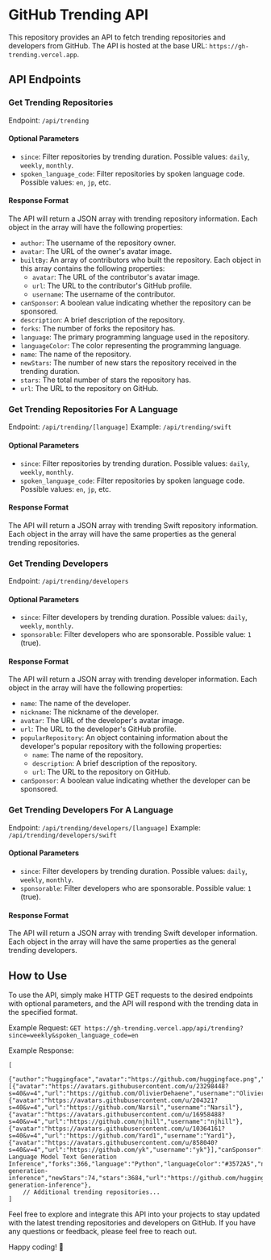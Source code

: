 # GitHub Trending API

This repository provides an API to fetch trending repositories and developers from GitHub. The API is hosted at the base URL: `https://gh-trending.vercel.app`.

## API Endpoints

### Get Trending Repositories

Endpoint: `/api/trending`

#### Optional Parameters

- `since`: Filter repositories by trending duration. Possible values: `daily`, `weekly`, `monthly`.
- `spoken_language_code`: Filter repositories by spoken language code. Possible values: `en`, `jp`, etc.

#### Response Format

The API will return a JSON array with trending repository information. Each object in the array will have the following properties:

- `author`: The username of the repository owner.
- `avatar`: The URL of the owner's avatar image.
- `builtBy`: An array of contributors who built the repository. Each object in this array contains the following properties:
  - `avatar`: The URL of the contributor's avatar image.
  - `url`: The URL to the contributor's GitHub profile.
  - `username`: The username of the contributor.
- `canSponsor`: A boolean value indicating whether the repository can be sponsored.
- `description`: A brief description of the repository.
- `forks`: The number of forks the repository has.
- `language`: The primary programming language used in the repository.
- `languageColor`: The color representing the programming language.
- `name`: The name of the repository.
- `newStars`: The number of new stars the repository received in the trending duration.
- `stars`: The total number of stars the repository has.
- `url`: The URL to the repository on GitHub.

### Get Trending Repositories For A Language

Endpoint: `/api/trending/[language]`
Example: `/api/trending/swift`

#### Optional Parameters

- `since`: Filter repositories by trending duration. Possible values: `daily`, `weekly`, `monthly`.
- `spoken_language_code`: Filter repositories by spoken language code. Possible values: `en`, `jp`, etc.

#### Response Format

The API will return a JSON array with trending Swift repository information. Each object in the array will have the same properties as the general trending repositories.

### Get Trending Developers

Endpoint: `/api/trending/developers`

#### Optional Parameters

- `since`: Filter developers by trending duration. Possible values: `daily`, `weekly`, `monthly`.
- `sponsorable`: Filter developers who are sponsorable. Possible value: `1` (true).

#### Response Format

The API will return a JSON array with trending developer information. Each object in the array will have the following properties:

- `name`: The name of the developer.
- `nickname`: The nickname of the developer.
- `avatar`: The URL of the developer's avatar image.
- `url`: The URL to the developer's GitHub profile.
- `popularRepository`: An object containing information about the developer's popular repository with the following properties:
  - `name`: The name of the repository.
  - `description`: A brief description of the repository.
  - `url`: The URL to the repository on GitHub.
- `canSponsor`: A boolean value indicating whether the developer can be sponsored.

### Get Trending Developers For A Language

Endpoint: `/api/trending/developers/[language]`
Example: `/api/trending/developers/swift`

#### Optional Parameters

- `since`: Filter developers by trending duration. Possible values: `daily`, `weekly`, `monthly`.
- `sponsorable`: Filter developers who are sponsorable. Possible value: `1` (true).

#### Response Format

The API will return a JSON array with trending Swift developer information. Each object in the array will have the same properties as the general trending developers.

## How to Use

To use the API, simply make HTTP GET requests to the desired endpoints with optional parameters, and the API will respond with the trending data in the specified format.

Example Request: `GET https://gh-trending.vercel.app/api/trending?since=weekly&spoken_language_code=en`

Example Response:
```
[
    {"author":"huggingface","avatar":"https://github.com/huggingface.png","builtBy":[{"avatar":"https://avatars.githubusercontent.com/u/23298448?s=40&v=4","url":"https://github.com/OlivierDehaene","username":"OlivierDehaene"},{"avatar":"https://avatars.githubusercontent.com/u/204321?s=40&v=4","url":"https://github.com/Narsil","username":"Narsil"},{"avatar":"https://avatars.githubusercontent.com/u/16958488?s=40&v=4","url":"https://github.com/njhill","username":"njhill"},{"avatar":"https://avatars.githubusercontent.com/u/10364161?s=40&v=4","url":"https://github.com/Yard1","username":"Yard1"},{"avatar":"https://avatars.githubusercontent.com/u/858040?s=40&v=4","url":"https://github.com/yk","username":"yk"}],"canSponsor":false,"description":"Large Language Model Text Generation Inference","forks":366,"language":"Python","languageColor":"#3572A5","name":"text-generation-inference","newStars":74,"stars":3684,"url":"https://github.com/huggingface/text-generation-inference"},
    // Additional trending repositories...
]
```

Feel free to explore and integrate this API into your projects to stay updated with the latest trending repositories and developers on GitHub. If you have any questions or feedback, please feel free to reach out.

Happy coding! 🚀